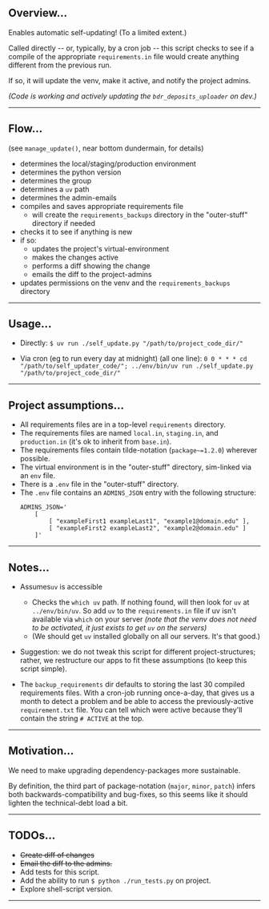 ## Overview...

Enables automatic self-updating! (To a limited extent.)

Called directly -- or, typically, by a cron job -- this script checks to see if a compile of the appropriate `requirements.in` file would create anything different from the previous run.

If so, it will update the venv, make it active, and notify the project admins.

_(Code is working and actively updating the `bdr_deposits_uploader` on dev.)_

---


## Flow...

(see `manage_update()`, near bottom dundermain, for details)

- determines the local/staging/production environment
- determines the python version
- determines the group
- determines a `uv` path
- determines the admin-emails
- compiles and saves appropriate requirements file
    - will create the `requirements_backups` directory in the "outer-stuff" directory if needed
- checks it to see if anything is new
- if so: 
    - updates the project's virtual-environment
    - makes the changes active
    - performs a diff showing the change
    - emails the diff to the project-admins
- updates permissions on the venv and the `requirements_backups` directory

---


## Usage...

- Directly:
    `$ uv run ./self_update.py "/path/to/project_code_dir/"`

- Via cron (eg to run every day at midnight) (all one line):
    `0 0 * * * cd "/path/to/self_updater_code/"; ../env/bin/uv run ./self_update.py "/path/to/project_code_dir/"`

---


## Project assumptions...

- All requirements files are in a top-level `requirements` directory.
- The requirements files are named `local.in`, `staging.in`, and `production.in` (it's ok to inherit from `base.in`).
- The requirements files contain tilde-notation (`package~=1.2.0`) wherever possible.
- The virtual environment is in the "outer-stuff" directory, sim-linked via an `env` file.
- There is a `.env` file in the "outer-stuff" directory.
- The `.env` file contains an `ADMINS_JSON` entry with the following structure:
    ```
    ADMINS_JSON='
        [
            [ "exampleFirst1 exampleLast1", "example1@domain.edu" ],
            [ "exampleFirst2 exampleLast2", "example2@domain.edu" ]
        ]'
    ```

---

## Notes...

- Assumes`uv` is accessible
    - Checks the `which uv` path. If nothing found, will then look for `uv` at `../env/bin/uv`. So add `uv` to the `requirements.in` file if uv isn't available via `which` on your server _(note that the venv does not need to be activated, it just exists to get `uv` on the servers)_
    - (We should get `uv` installed globally on all our servers. It's that good.)

- Suggestion: we do not tweak this script for different project-structures; rather, we restructure our apps to fit these assumptions (to keep this script simple).

- The `backup_requirements` dir defaults to storing the last 30 compiled requirements files. With a cron-job running once-a-day, that gives us a month to detect a problem and be able to access the previously-active `requirement.txt` file. You can tell which were active because they'll contain the string `# ACTIVE` at the top.

---


## Motivation...

We need to make upgrading dependency-packages more sustainable. 

By definition, the third part of package-notation (`major`, `minor`, `patch`) infers both backwards-compatibility and bug-fixes, so this seems like it should lighten the technical-debt load a bit.

---


## TODOs...

- ~~Create diff of changes~~
- ~~Email the diff to the admins.~~
- Add tests for this script.
- Add the ability to run `$ python ./run_tests.py` on project.
- Explore shell-script version.

---

